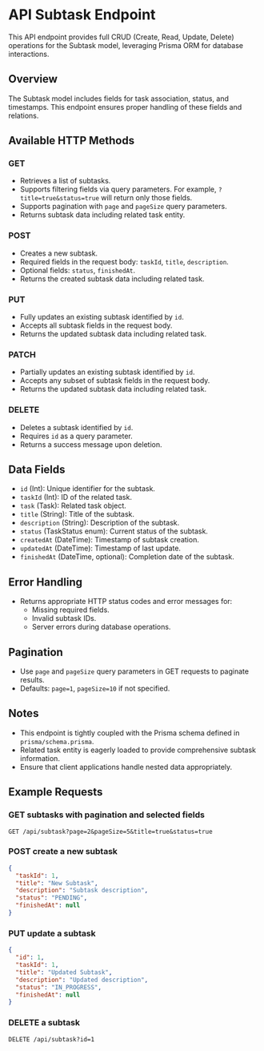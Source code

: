 # API Subtask Endpoint

This API endpoint provides full CRUD (Create, Read, Update, Delete) operations for the Subtask model, leveraging Prisma ORM for database interactions.

## Overview

The Subtask model includes fields for task association, status, and timestamps. This endpoint ensures proper handling of these fields and relations.

## Available HTTP Methods

### GET

- Retrieves a list of subtasks.
- Supports filtering fields via query parameters. For example, `?title=true&status=true` will return only those fields.
- Supports pagination with `page` and `pageSize` query parameters.
- Returns subtask data including related task entity.

### POST

- Creates a new subtask.
- Required fields in the request body: `taskId`, `title`, `description`.
- Optional fields: `status`, `finishedAt`.
- Returns the created subtask data including related task.

### PUT

- Fully updates an existing subtask identified by `id`.
- Accepts all subtask fields in the request body.
- Returns the updated subtask data including related task.

### PATCH

- Partially updates an existing subtask identified by `id`.
- Accepts any subset of subtask fields in the request body.
- Returns the updated subtask data including related task.

### DELETE

- Deletes a subtask identified by `id`.
- Requires `id` as a query parameter.
- Returns a success message upon deletion.

## Data Fields

- `id` (Int): Unique identifier for the subtask.
- `taskId` (Int): ID of the related task.
- `task` (Task): Related task object.
- `title` (String): Title of the subtask.
- `description` (String): Description of the subtask.
- `status` (TaskStatus enum): Current status of the subtask.
- `createdAt` (DateTime): Timestamp of subtask creation.
- `updatedAt` (DateTime): Timestamp of last update.
- `finishedAt` (DateTime, optional): Completion date of the subtask.

## Error Handling

- Returns appropriate HTTP status codes and error messages for:
  - Missing required fields.
  - Invalid subtask IDs.
  - Server errors during database operations.

## Pagination

- Use `page` and `pageSize` query parameters in GET requests to paginate results.
- Defaults: `page=1`, `pageSize=10` if not specified.

## Notes

- This endpoint is tightly coupled with the Prisma schema defined in `prisma/schema.prisma`.
- Related task entity is eagerly loaded to provide comprehensive subtask information.
- Ensure that client applications handle nested data appropriately.

## Example Requests

### GET subtasks with pagination and selected fields

```
GET /api/subtask?page=2&pageSize=5&title=true&status=true
```

### POST create a new subtask

```json
{
  "taskId": 1,
  "title": "New Subtask",
  "description": "Subtask description",
  "status": "PENDING",
  "finishedAt": null
}
```

### PUT update a subtask

```json
{
  "id": 1,
  "taskId": 1,
  "title": "Updated Subtask",
  "description": "Updated description",
  "status": "IN_PROGRESS",
  "finishedAt": null
}
```

### DELETE a subtask

```
DELETE /api/subtask?id=1
